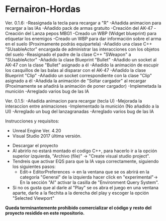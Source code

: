 # Fernairon-Hordas

Ver. 0.1.6:
 -Reasignada la tecla para recargar a "R"
 -Añadida animacion para recargar a las IAs
 -Añadido pack de armas gratuito
 -Creación del AK-47
 -Creación del Lanza pepos MBG1
 -Creado un WBP (Widget blueprint) para etiquetar los enemigos
 -Creado un WBP para dar información sobre el arma en el suelo (Proximamente podrás equipartela)
 -Añadido una clase C++ "SUsableActor" encargada de administrar las interacciones con los objetos del suelo
 -Reasignado el padre de la clase C++ "SWeapon" a "SUsableActor"
 -Añadido la clase Blueprint "Bullet"
 -Añadido un socket al AK-47 con la clase "Bullet" asignado a él
 -Añadido la animación de escupir los casquillos de las balas al disparar con el AK-47
 -Añadido la clase Blueprint "Clip"
 -Añadido un socket correspondiente con la clase "Clip" asignado a él
 -Añadida la animación de "Soltar cargador" al recargar (Proximamente se añadirá la animación de poner cargador)
 -Implemetada la munición
 -Arreglado varios bug de las IA


Ver. 0.1.5:
 -Añadida animacion para recargar (tecla U)
 -Mejorada la interaccion entre animaciones
 -Implementado la munición (No añadido a la UI)
 -Arreglado un bug del lanzagranadas
 -Arreglado varios bug de las IA
 

Instrucciones y requisitos:

- Unreal Engine Ver. 4.20
- Visual Studio 2017 última versión.

+ Descargar el proyecto
+ Al abrirlo no estará montado el codigo C++, para hacerlo ir a la opción superior izquierda,  "Archivo (file)" -> "Create visual studio project".
+ Tendreis que activar EQS para que la IA vaya correctamente, siguiendo los siguientes pasos:
  - Edit-> EditorPreferences -> en la ventana que se os abrirá en la categoría "General" de la izquierda hacer click en "experimental"-> En la sección "AI" activar la casilla de "Environment Query System".
+ Si no os gusta que al darle al "Play" se os abra el juego en una ventana aparte, darle a la flechita a la derecha del play y escoger la opción "Selected Viewport"


 **Queda terminantemente prohibido comercializar el código y resto del proyecto residido en este repositorio.**
